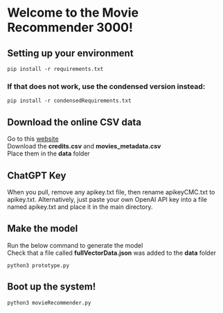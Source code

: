 # Welcome to the Movie Recommender 3000!
## Setting up your environment
```
pip install -r requirements.txt
```
### If that does not work, use the condensed version instead:
```
pip install -r condensedRequirements.txt
```

## Download the online CSV data
Go to this [website](https://www.kaggle.com/datasets/rounakbanik/the-movies-dataset?select=movies_metadata.csv)  
Download the **credits.csv** and **movies_metadata.csv**  
Place them in the **data** folder

## ChatGPT Key
When you pull, remove any apikey.txt file, then rename apikeyCMC.txt to apikey.txt. 
Alternatively, just paste your own OpenAI API key into a file named apikey.txt and place it in the main directory.

## Make the model
Run the below command to generate the model  
Check that a file called **fullVectorData.json** was added to the **data** folder
```
python3 prototype.py
```

## Boot up the system!
```
python3 movieRecommender.py
```
